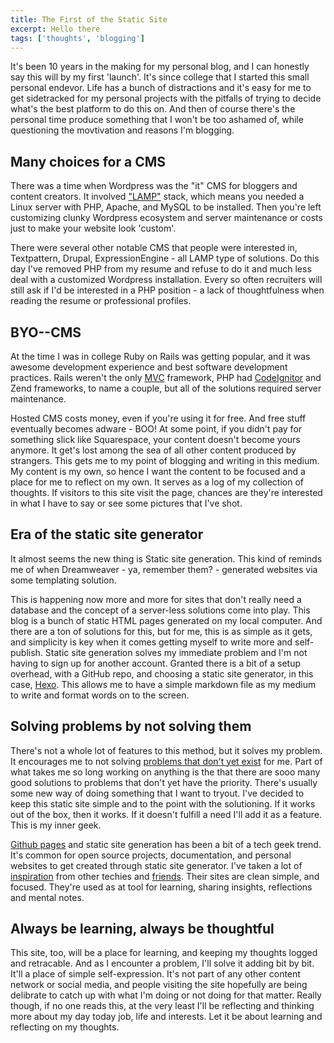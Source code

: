 ```yaml
---
title: The First of the Static Site
excerpt: Hello there
tags: ['thoughts', 'blogging']
---
```


It's been 10 years in the making for my personal blog, and I can honestly say this will by my first 'launch'. It's since college that I started this small personal endevor. Life has a bunch of distractions and it's easy for me to get sidetracked for my personal projects with the pitfalls of trying to decide what's the best platform to do this on. And then of course there's the personal time produce something that I won't be too ashamed of, while questioning the movtivation and reasons I'm blogging.

## Many choices for a CMS

There was a time when Wordpress was the "it" CMS for bloggers and content creators. It involved ["LAMP"][1] stack, which means you needed a Linux server with PHP, Apache, and MySQL to be installed. Then you're left customizing clunky Wordpress ecosystem and server maintenance or costs just to make your website look 'custom'.

There were several other notable CMS that people were interested in, Textpattern, Drupal, ExpressionEngine - all LAMP type of solutions. Do this day I've removed PHP from my resume and refuse to do it and much less deal with a customized Wordpress installation. Every so often recruiters will still ask if I'd be interested in a PHP position - a lack of thoughtfulness when reading the resume or professional profiles.

## BYO--CMS
At the time I was in college Ruby on Rails was getting popular, and it was awesome development experience and best software development practices. Rails weren't the only [MVC][MVC] framework, PHP had [CodeIgnitor][codeignitor] and Zend frameworks, to name a couple, but all of the solutions required server maintenance.

Hosted CMS costs money, even if you're using it for free. And free stuff eventually becomes adware - BOO! At some point, if you didn't pay for something slick like Squarespace, your content doesn't become yours anymore. It get's lost among the sea of all other content produced by strangers. This gets me to my point of blogging and writing in this medium. My content is my own, so hence I want the content to be focused and a place for me to reflect on my own. It serves as a log of my collection of thoughts. If visitors to this site visit the page, chances are they're interested in what I have to say or see some pictures that I've shot.

## Era of the static site generator
It almost seems the new thing is Static site generation. This kind of reminds me of when Dreamweaver - ya, remember them? - generated websites via some templating solution.

This is happening now more and more for sites that don't really need a database and the concept of a server-less solutions come into play. This blog is a bunch of static HTML pages generated on my local computer. And there are a ton of solutions for this, but for me, this is as simple as it gets, and simplicity is key when it comes getting myself to write more and self-publish. Static site generation solves my immediate problem and I'm not having to sign up for another account. Granted there is a bit of a setup overhead, with a GitHub repo, and choosing a static site generator, in this case, [Hexo](https://hexo.io/). This allows me to have a simple markdown file as my medium to write and format words on to the screen.

## Solving problems by not solving them
There's not a whole lot of features to this method, but it solves my problem. It encourages me to not solving [problems that don't yet exist][problems] for me. Part of what takes me so long working on anything is the that there are sooo many good solutions to problems that don't yet have the priority. There's usually some new way of doing something that I want to tryout. I've decided to keep this static site simple and to the point with the solutioning. If it works out of the box, then it works. If it doesn't fulfill a need I'll add it as a feature. This is my inner geek.

[Github pages](https://pages.github.com/) and static site generation has been a bit of a tech geek trend. It's common for open source projects, documentation, and personal websites to get created through static site generator. I've taken a lot of [inspiration][inspiration] from other techies and [friends][likescoffee]. Their sites are clean simple, and focused. They're used as at tool for learning, sharing insights, reflections and mental notes.

## Always be learning, always be thoughtful
This site, too, will be a place for learning, and keeping my thoughts logged and retracable. And as I encounter a problem, I'll solve it adding bit by bit. It'll a place of simple self-expression. It's not part of any other content network or social media, and people visiting the site hopefully are being delibrate to catch up with what I'm doing or not doing for that matter. Really though, if no one reads this, at the very least I'll be reflecting and thinking more about my day today job, life and interests. Let it be about learning and reflecting on my thoughts.


[1]: https://www.turnkeylinux.org/lampstack
[MVC]: https://en.wikipedia.org/wiki/Model%E2%80%93view%E2%80%93controller
[codeignitor]: [https://codeigniter.com/]
[problems]: [https://news.ycombinator.com/item?id=1454753]
[inspiration]: https://zachholman.com/
[likescoffee]: https://likescoffee.com/

